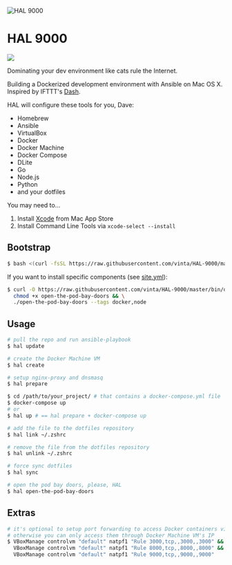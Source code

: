 ![HAL 9000](https://raw.githubusercontent.com/vinta/HAL-9000/master/assets/HAL_9000.jpg "HAL 9000")

# HAL 9000

[![](https://img.shields.io/badge/made%20with-%e2%9d%a4-ff69b4.svg?style=flat-square)](http://vinta.ws)

Dominating your dev environment like cats rule the Internet.

Building a Dockerized development environment with Ansible on Mac OS X. Inspired by IFTTT's [Dash](https://github.com/IFTTT/dash).

HAL will configure these tools for you, Dave:

- Homebrew
- Ansible
- VirtualBox
- Docker
- Docker Machine
- Docker Compose
- DLite
- Go
- Node.js
- Python
- and your dotfiles

You may need to...

1. Install [Xcode](https://itunes.apple.com/us/app/xcode/id497799835) from Mac App Store
2. Install Command Line Tools via `xcode-select --install`

## Bootstrap

``` bash
$ bash <(curl -fsSL https://raw.githubusercontent.com/vinta/HAL-9000/master/bin/open-the-pod-bay-doors)
```

If you want to install specific components (see [site.yml](https://github.com/vinta/HAL-9000/blob/master/playbooks/site.yml)):

``` bash
$ curl -O https://raw.githubusercontent.com/vinta/HAL-9000/master/bin/open-the-pod-bay-doors && \
  chmod +x open-the-pod-bay-doors && \
  ./open-the-pod-bay-doors --tags docker,node
```

## Usage

``` bash
# pull the repo and run ansible-playbook
$ hal update

# create the Docker Machine VM
$ hal create

# setup nginx-proxy and dnsmasq
$ hal prepare

$ cd /path/to/your_project/ # that contains a docker-compose.yml file
$ docker-compose up
# or
$ hal up # == hal prepare + docker-compose up

# add the file to the dotfiles repository
$ hal link ~/.zshrc

# remove the file from the dotfiles repository
$ hal unlink ~/.zshrc

# force sync dotfiles
$ hal sync

# open the pod bay doors, please, HAL
$ hal open-the-pod-bay-doors
```

## Extras

``` bash
# it's optional to setup port forwarding to access Docker containers via 127.0.0.1
# otherwise you can only access them through Docker Machine VM's IP
$ VBoxManage controlvm "default" natpf1 "Rule 3000,tcp,,3000,,3000" && \
  VBoxManage controlvm "default" natpf1 "Rule 8000,tcp,,8000,,8000" && \
  VBoxManage controlvm "default" natpf1 "Rule 9000,tcp,,9000,,9000"
```
